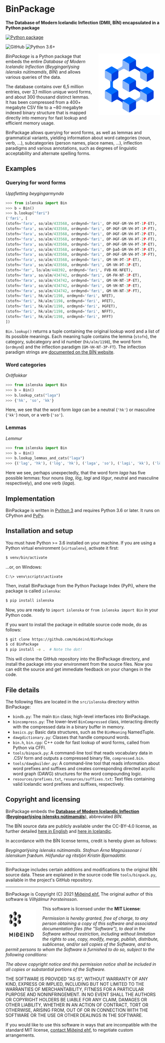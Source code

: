 # BinPackage

**The Database of Modern Icelandic Inflection (DMII, BÍN) encapsulated in a Python package**

[![Python package](https://github.com/mideind/BinPackage/actions/workflows/python-package.yml/badge.svg)](https://github.com/mideind/BinPackage/actions/workflows/python-package.yml)

![GitHub](https://img.shields.io/github/license/mideind/BinPackage)
![Python 3.6+](https://img.shields.io/badge/python-3.6-blue.svg)

<img src="img/greynir-logo-large.png" alt="Greynir" width="200" height="200" align="right" style="margin-left:20px; margin-bottom: 20px;">

*BinPackage* is a Python package that embeds the entire *Database of Modern Icelandic*
*Inflection* (*Beygingarlýsing íslensks nútímamáls*, *BÍN*) and allows various
queries of the data.

The database contains over 6,5 million entries, over 3,1 million unique word forms,
and about 300 thousand distinct lemmas. It has been compressed from a 400+ megabyte
CSV file to a ~80 megabyte indexed binary structure that is mapped directly into memory
for fast lookup and efficient memory usage.

BinPackage allows querying for word forms, as well as lemmas and grammatical variants,
yielding information about word categories (noun, verb, ...), subcategories (person names,
place names, ...), inflection paradigms and various annotations, such as degrees of
linguistic acceptability and alternate spelling forms.

## Examples

### Querying for word forms

*Uppfletting beygingarmynda*

```python
>>> from islenska import Bin
>>> b = Bin()
>>> b.lookup("færi")
('færi', [
(stofn='fara', so/alm/433568, ordmynd='færi', OP-ÞGF-GM-VH-ÞT-1P-ET),
(stofn='fara', so/alm/433568, ordmynd='færi', OP-ÞGF-GM-VH-ÞT-1P-FT),
(stofn='fara', so/alm/433568, ordmynd='færi', OP-ÞGF-GM-VH-ÞT-2P-ET),
(stofn='fara', so/alm/433568, ordmynd='færi', OP-ÞGF-GM-VH-ÞT-2P-FT),
(stofn='fara', so/alm/433568, ordmynd='færi', OP-ÞGF-GM-VH-ÞT-3P-ET),
(stofn='fara', so/alm/433568, ordmynd='færi', OP-það-GM-VH-ÞT-3P-ET),
(stofn='fara', so/alm/433568, ordmynd='færi', OP-ÞGF-GM-VH-ÞT-3P-FT),
(stofn='fara', so/alm/433568, ordmynd='færi', GM-VH-ÞT-1P-ET),
(stofn='fara', so/alm/433568, ordmynd='færi', GM-VH-ÞT-3P-ET),
(stofn='fær', lo/alm/448392, ordmynd='færi', FVB-KK-NFET),
(stofn='færa', so/alm/434742, ordmynd='færi', GM-FH-NT-1P-ET),
(stofn='færa', so/alm/434742, ordmynd='færi', GM-VH-NT-1P-ET),
(stofn='færa', so/alm/434742, ordmynd='færi', GM-VH-NT-3P-ET),
(stofn='færa', so/alm/434742, ordmynd='færi', GM-VH-NT-3P-FT),
(stofn='færi', hk/alm/1198, ordmynd='færi', NFET),
(stofn='færi', hk/alm/1198, ordmynd='færi', ÞFET),
(stofn='færi', hk/alm/1198, ordmynd='færi', ÞGFET),
(stofn='færi', hk/alm/1198, ordmynd='færi', NFFT),
(stofn='færi', hk/alm/1198, ordmynd='færi', ÞFFT)
])
```

`Bin.lookup()` returns a tuple containing the original lookup word
and a list of its possible meanings. Each meaning tuple contains the
lemma (`stofn`), the category, subcategory and id number (`hk/alm/1198`),
the word form (`ordmynd`) and the inflection paradigm (`GM-VH-NT-3P-FT`).
The inflection paradigm strings are [documented on the BÍN website](https://bin.arnastofnun.is/gogn/k-snid).

### Word categories

*Orðflokkar*

```python
>>> from islenska import Bin
>>> b = Bin()
>>> b.lookup_cats("laga")
>>> {'hk', 'so', 'kk'}
```

Here, we see that the word form *laga* can be a neutral (`'hk'`) or
masculine (`'kk'`) noun, or a verb (`'so'`).

### Lemmas

*Lemmur*

```python
>>> from islenska import Bin
>>> b = Bin()
>>> b.lookup_lemmas_and_cats("laga")
>>> {('lag', 'hk'), ('lög', 'hk'), ('laga', 'so'), ('lagi', 'kk'), ('lögur', 'kk')}
```

Here we see, perhaps unexpectedly, that the word form *laga* has five possible lemmas:
four nouns (*lag*, *lög*, *lagi* and *lögur*, neutral and masculine respectively),
and one verb (*laga*).

## Implementation

BinPackage is written in [Python 3](https://www.python.org/)
and requires Python 3.6 or later. It runs on CPython and [PyPy](http://pypy.org/).

## Installation and setup

You must have Python >= 3.6 installed on your machine.
If you are using a Python virtual environment (`virtualenv`), activate it first:

```bash
$ venv/bin/activate
```
...or, on Windows:
```
C:\> venv\scripts\activate
```

Then, install BinPackage from the Python Package Index (PyPi),
where the package is called `islenska`:

```bash
$ pip install islenska
```

Now, you are ready to `import islenska` or `from islenska import Bin`
in your Python code.

If you want to install the package in editable source code mode,
do as follows:

```bash
$ git clone https://github.com/mideind/BinPackage
$ cd BinPackage
$ pip install -e .  # Note the dot!
```

This will clone the GitHub repository into the BinPackage directory,
and install the package into
your environment from the source files. Now you can edit the source and
get immediate feedback on your changes in the code.

## File details

The following files are located in the `src/islenska` directory within
BinPackage:

* `bindb.py`: The main `Bin` class; high-level interfaces into BinPackage.
* `bincompress.py`: The lower-level `BinCompressed` class, interacting directly with
  the compressed data in a binary buffer in memory.
* `basics.py`: Basic data structures, such as the `BinMeaning` NamedTuple.
* `dawgdictionary.py`: Classes that handle compound words.
* `bin.h`, `bin.cpp`: C++ code for fast lookup of word forms, called from Python via CFFI.
* `tools/binpack.py`: A command-line tool that reads vocabulary data in .CSV
  form and outputs a compressed binary file, `compressed.bin`.
* `tools/dawgbuilder.py`: A command-line tool that reads information about word prefixes and suffixes
  and creates corresponding directed acyclic word graph (DAWG) structures for
  the word compounding logic.
* `resources/prefixes.txt`, `resources/suffixes.txt`: Text files containing
  valid Icelandic word prefixes and suffixes, respectively.

## Copyright and licensing

BinPackage embeds the
**[Database of Modern Icelandic Inflection](https://bin.arnastofnun.is/)**
(**[Beygingarlýsing íslensks nútímamáls](https://bin.arnastofnun.is/)**),
abbreviated *BÍN*.

The BÍN source data are publicly available under the CC-BY-4.0 license,
as further detailed
[here in English](https://bin.arnastofnun.is/DMII/LTdata/conditions/) and
[here in Icelandic](https://bin.arnastofnun.is/gogn/mimisbrunnur/).

In accordance with the BÍN license terms, credit is hereby given as follows:

*Beygingarlýsing íslensks nútímamáls. Stofnun Árna Magnússonar í íslenskum fræðum.*
*Höfundur og ritstjóri Kristín Bjarnadóttir.*

----

BinPackage includes certain additions and modifications to the original
BÍN source data. These are explained in the source code file `tools/binpack.py`,
available in the project's GitHub repository.

----

BinPackage is Copyright (C) 2021 [Miðeind ehf.](https://mideind.is)
The original author of this software is *Vilhjálmur Þorsteinsson*.

<img src="img/MideindLogoVert400.png" alt="Miðeind ehf." width="100" height="100" align="left" style="margin-right:20px; margin-top: 10px; margin-bottom: 10px;">

This software is licensed under the **MIT License**:

*Permission is hereby granted, free of charge, to any person obtaining a*
*copy of this software and associated documentation files (the "Software"),*
*to deal in the Software without restriction, including without limitation*
*the rights to use, copy, modify, merge, publish, distribute, sublicense,*
*and/or sell copies of the Software, and to permit persons to whom the*
*Software is furnished to do so, subject to the following conditions:*

*The above copyright notice and this permission notice shall be included*
*in all copies or substantial portions of the Software.*

THE SOFTWARE IS PROVIDED "AS IS", WITHOUT WARRANTY OF ANY KIND, EXPRESS OR
IMPLIED, INCLUDING BUT NOT LIMITED TO THE WARRANTIES OF MERCHANTABILITY,
FITNESS FOR A PARTICULAR PURPOSE AND NONINFRINGEMENT. IN NO EVENT SHALL
THE AUTHORS OR COPYRIGHT HOLDERS BE LIABLE FOR ANY CLAIM, DAMAGES OR OTHER
LIABILITY, WHETHER IN AN ACTION OF CONTRACT, TORT OR OTHERWISE, ARISING FROM,
OUT OF OR IN CONNECTION WITH THE SOFTWARE OR THE USE OR OTHER DEALINGS IN THE SOFTWARE.

If you would like to use this software in ways that are incompatible with the
standard MIT license, [contact Miðeind ehf.](mailto:mideind@mideind.is) to negotiate custom arrangements.

